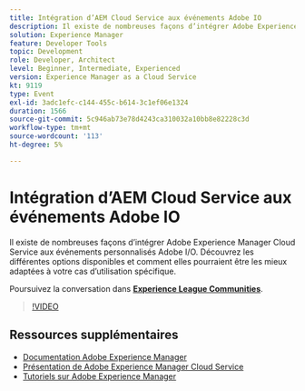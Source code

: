 ```yaml
---
title: Intégration d’AEM Cloud Service aux événements Adobe IO
description: Il existe de nombreuses façons d’intégrer Adobe Experience Manager Cloud Service aux événements personnalisés Adobe I/O. Découvrez les différentes options disponibles et comment elles pourraient être les mieux adaptées à votre cas d’utilisation spécifique.
solution: Experience Manager
feature: Developer Tools
topic: Development
role: Developer, Architect
level: Beginner, Intermediate, Experienced
version: Experience Manager as a Cloud Service
kt: 9119
type: Event
exl-id: 3adc1efc-c144-455c-b614-3c1ef06e1324
duration: 1566
source-git-commit: 5c946ab73e78d4243ca310032a10bb8e82228c3d
workflow-type: tm+mt
source-wordcount: '113'
ht-degree: 5%

---
```


# Intégration d’AEM Cloud Service aux événements Adobe IO

Il existe de nombreuses façons d’intégrer Adobe Experience Manager Cloud Service aux événements personnalisés Adobe I/O. Découvrez les différentes options disponibles et comment elles pourraient être les mieux adaptées à votre cas d’utilisation spécifique.

Poursuivez la conversation dans **[Experience League Communities](https://adobe.ly/3ij0O1W)**.

>[!VIDEO](https://video.tv.adobe.com/v/337529/?quality=12&learn=on&hidetitle=true)

## Ressources supplémentaires

- [Documentation Adobe Experience Manager](https://experienceleague.adobe.com/docs/experience-manager-cloud-service.html)
- [Présentation de Adobe Experience Manager Cloud Service](https://experienceleague.adobe.com/docs/experience-manager-cloud-service/overview/home.html)
- [Tutoriels sur Adobe Experience Manager](https://experienceleague.adobe.com/docs/experience-manager-tutorials.html)
